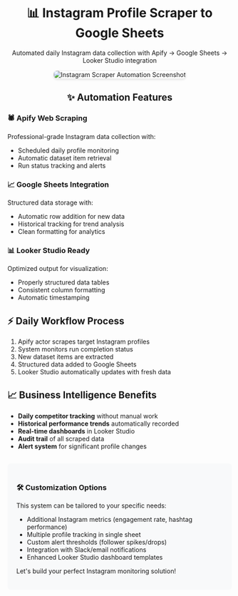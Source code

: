 <div align="center">
  <h1>📊 Instagram Profile Scraper to Google Sheets</h1>
  <p>Automated daily Instagram data collection with Apify → Google Sheets → Looker Studio integration</p>
  
  <img src="Scrape Instagram Profile Daily -_ Add to Google Sheet for Looker Studio
.png" alt="Instagram Scraper Automation Screenshot" style="max-width:100%; border: 1px solid #eee; border-radius: 8px; box-shadow: 0 2px 4px rgba(0,0,0,0.1);">
  
  <h2>✨ Automation Features</h2>
</div>

<div style="max-width: 800px; margin: 0 auto;">
  <h3>🕷️ Apify Web Scraping</h3>
  <p>Professional-grade Instagram data collection with:
  <ul>
    <li>Scheduled daily profile monitoring</li>
    <li>Automatic dataset item retrieval</li>
    <li>Run status tracking and alerts</li>
  </ul>
  
  <h3>📈 Google Sheets Integration</h3>
  <p>Structured data storage with:
  <ul>
    <li>Automatic row addition for new data</li>
    <li>Historical tracking for trend analysis</li>
    <li>Clean formatting for analytics</li>
  </ul>
  
  <h3>📊 Looker Studio Ready</h3>
  <p>Optimized output for visualization:
  <ul>
    <li>Properly structured data tables</li>
    <li>Consistent column formatting</li>
    <li>Automatic timestamping</li>
  </ul>
  
  <h2>⚡ Daily Workflow Process</h2>
  <ol>
    <li>Apify actor scrapes target Instagram profiles</li>
    <li>System monitors run completion status</li>
    <li>New dataset items are extracted</li>
    <li>Structured data added to Google Sheets</li>
    <li>Looker Studio automatically updates with fresh data</li>
  </ol>
  
  <h2>📈 Business Intelligence Benefits</h2>
  <ul>
    <li><strong>Daily competitor tracking</strong> without manual work</li>
    <li><strong>Historical performance trends</strong> automatically recorded</li>
    <li><strong>Real-time dashboards</strong> in Looker Studio</li>
    <li><strong>Audit trail</strong> of all scraped data</li>
    <li><strong>Alert system</strong> for significant profile changes</li>
  </ul>
  
  <div style="background-color: #f8f9fa; padding: 20px; border-radius: 8px; margin-top: 30px;">
    <h3>🛠️ Customization Options</h3>
    <p>This system can be tailored to your specific needs:</p>
    <ul>
      <li>Additional Instagram metrics (engagement rate, hashtag performance)</li>
      <li>Multiple profile tracking in single sheet</li>
      <li>Custom alert thresholds (follower spikes/drops)</li>
      <li>Integration with Slack/email notifications</li>
      <li>Enhanced Looker Studio dashboard templates</li>
    </ul>
    <p>Let's build your perfect Instagram monitoring solution!</p>
  </div>
</div>
